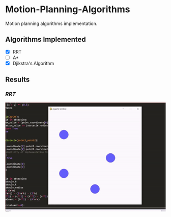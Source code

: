 # Motion-Planning-Algorithms
Motion planning algorithms implementation.

## Algorithms Implemented

- [x] RRT
- [ ] A*
- [x] Djikstra's Algorithm

## Results

### *RRT*  
![rrt](https://github.com/Aditya-Sangamnerkar/Motion-Planning-Algorithms/blob/main/Results/rrt.gif)

